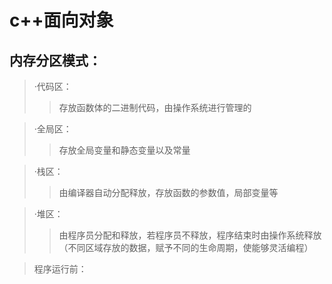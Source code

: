 #  c++面向对象 

## 内存分区模式：
>·代码区：
>>存放函数体的二进制代码，由操作系统进行管理的

>·全局区：
>>存放全局变量和静态变量以及常量

>·栈区：
>>由编译器自动分配释放，存放函数的参数值，局部变量等

>·堆区：
>>由程序员分配和释放，若程序员不释放，程序结束时由操作系统释放
>>（不同区域存放的数据，赋予不同的生命周期，使能够灵活编程）

>程序运行前：
